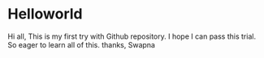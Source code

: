 # Helloworld

Hi all,
This is my first try with Github repository. I hope I can pass this trial. So eager to learn all of this.
thanks,
Swapna
